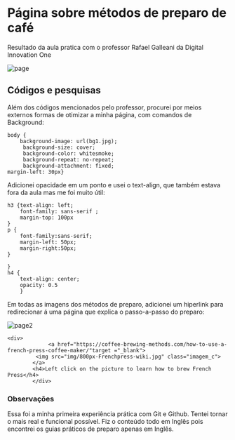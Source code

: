 # Página sobre métodos de preparo de café

Resultado da aula pratica com o professor Rafael Galleani da Digital Innovation One

![page](https://user-images.githubusercontent.com/66808941/84584930-81316900-ade0-11ea-86e8-fa9d53056407.png)

## Códigos e pesquisas

Além dos códigos mencionados pelo professor, procurei por meios externos formas de otimizar a minha página, com comandos de Background:
```
body {
    background-image: url(bg1.jpg);
     background-size: cover;
     background-color: whitesmoke;
     background-repeat: no-repeat;
     background-attachment: fixed;
margin-left: 30px}
```
Adicionei opacidade em um ponto e usei o text-align, que também estava fora da aula mas me foi muito útil:
```
h3 {text-align: left;
    font-family: sans-serif ;
    margin-top: 100px
}
p {
    font-family:sans-serif;
    margin-left: 50px;
    margin-right:50px; 
}

}
h4 {
    text-align: center;
    opacity: 0.5
    }
```
Em todas as imagens dos métodos de preparo, adicionei um hiperlink para redirecionar á uma página que explica o passo-a-passo do preparo:

![page2](https://user-images.githubusercontent.com/66808941/84585279-927c7480-ade4-11ea-8496-bd28f3ffdb2f.png)

```
<div>
             <a href="https://coffee-brewing-methods.com/how-to-use-a-french-press-coffee-maker/"target ="_blank">
         <img src="img/800px-Frenchpress-wiki.jpg" class="imagem_c">
        </a>
        <h4>Left click on the picture to learn how to brew French Press</h4>
        </div>
```
### Observações
Essa foi a minha primeira experiência prática com Git e Github. 
Tentei tornar o mais real e funcional possível.
Fiz o conteúdo todo em Inglês pois encontrei os guias práticos de preparo apenas em Inglês.

